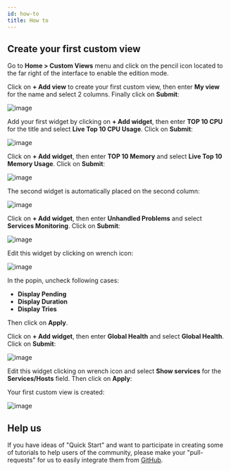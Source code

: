 ```yaml
---
id: how-to
title: How to
---
```


## Create your first custom view

Go to **Home \> Custom Views** menu and click on the pencil icon located to the far right of the interface to enable
the edition mode.

Click on **+ Add view** to create your first custom view, then enter **My view** for the name and select 2 columns.
Finally click on **Submit**:

![image](../assets/tutorials/cv_1.png)

Add your first widget by clicking on **+ Add widget**, then enter **TOP 10 CPU** for the title and select
**Live Top 10 CPU Usage**. Click on **Submit**:

![image](../assets/tutorials/cv_2.png)

Click on **+ Add widget**, then enter **TOP 10 Memory** and select **Live Top 10 Memory Usage**. Click on **Submit**:

![image](../assets/tutorials/cv_3.png)

The second widget is automatically placed on the second column:

![image](../assets/tutorials/cv_4.png)

Click on **+ Add widget**, then enter **Unhandled Problems** and select **Services Monitoring**. Click on **Submit**:

![image](../assets/tutorials/cv_5.png)

Edit this widget by clicking on wrench icon:

![image](../assets/tutorials/cv_6.png)

In the popin, uncheck following cases:

* **Display Pending**
* **Display Duration**
* **Display Tries**

Then click on **Apply**.

Click on **+ Add widget**, then enter **Global Health** and select **Global Health**. Click on **Submit**:

![image](../assets/tutorials/cv_7.png)

Edit this widget clicking on wrench icon and select **Show services** for the **Services/Hosts** field. Then click on **Apply**:

Your first custom view is created:

![image](../assets/tutorials/cv_8.png)

## Help us

If you have ideas of "Quick Start" and want to participate in creating some of tutorials to help users of the community,
please make your "pull-requests" for us to easily integrate them from [GitHub](https://github.com/centreon/centreon-documentation).
